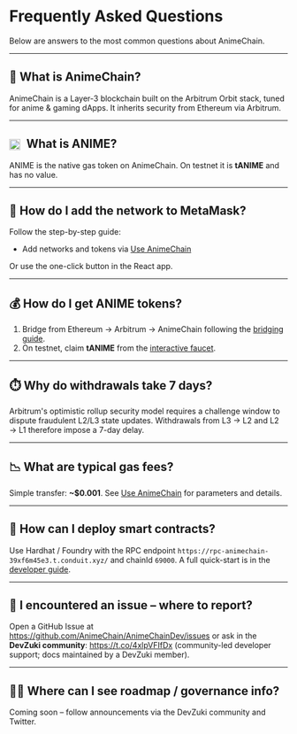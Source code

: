 # Frequently Asked Questions

Below are answers to the most common questions about AnimeChain.

---

## 🤔 What is AnimeChain?

AnimeChain is a Layer-3 blockchain built on the Arbitrum Orbit stack, tuned for anime & gaming dApps. It inherits security from Ethereum via Arbitrum.

---

## <img src="/assets/images/animecoin.webp" alt="Animecoin" style="height: 20px; vertical-align: middle; margin-right: 6px;" /> What is ANIME?

ANIME is the native gas token on AnimeChain. On testnet it is **tANIME** and has no value.

---

## 🔑 How do I add the network to MetaMask?

Follow the step-by-step guide:

- Add networks and tokens via [Use AnimeChain](../use-animechain.md)

Or use the one-click button in the React app.

---

## 💰 How do I get ANIME tokens?

1. Bridge from Ethereum → Arbitrum → AnimeChain following the [bridging guide](../animecoin/bridging.md).
2. On testnet, claim **tANIME** from the [interactive faucet](/app/).

---

## ⏱️ Why do withdrawals take 7 days?

Arbitrum's optimistic rollup security model requires a challenge window to dispute fraudulent L2/L3 state updates. Withdrawals from L3 → L2 and L2 → L1 therefore impose a 7-day delay.

---

## 📉 What are typical gas fees?

Simple transfer: **~$0.001**. See [Use AnimeChain](../use-animechain.md) for parameters and details.

---

## 🧱 How can I deploy smart contracts?

Use Hardhat / Foundry with the RPC endpoint `https://rpc-animechain-39xf6m45e3.t.conduit.xyz/` and chainId `69000`. A full quick-start is in the [developer guide](../developers/index.md).

---

## 🐞 I encountered an issue – where to report?

Open a GitHub Issue at <https://github.com/AnimeChain/AnimeChainDev/issues> or ask in the **DevZuki community**: <https://t.co/4xlpVFIfDx> (community-led developer support; docs maintained by a DevZuki member).

---

## 👷‍♂️ Where can I see roadmap / governance info?

Coming soon – follow announcements via the DevZuki community and Twitter. 